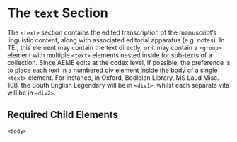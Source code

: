 # The `text` Section

The `<text>` section contains the edited transcription of the manuscript’s linguistic content, along with associated editorial apparatus (e.g. notes). In TEI, this element may contain the text directly, or it may contain a `<group>` element with multiple `<text>` elements nested inside for sub-texts of a collection. Since AEME edits at the codex level, if possible, the preference is to place each text in a numbered div element inside the body of a single `<text>` element. For instance, in Oxford, Bodleian Library, MS Laud Misc. 108, the South English Legendary will be in `<div1>`, whilst each separate vita will be in `<div2>`.

## Required Child Elements

`<body>`

